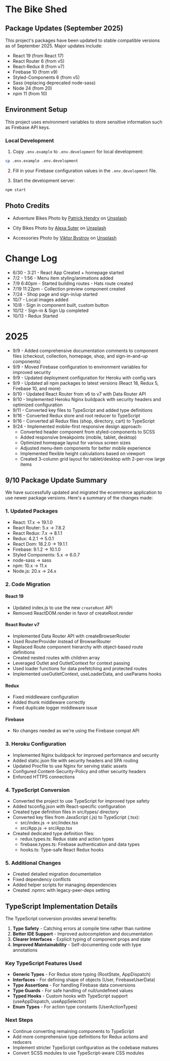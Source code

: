 # The Bike Shed

## Package Updates (September 2025)

This project's packages have been updated to stable compatible versions as of September 2025. Major updates include:

- React 19 (from React 17)
- React Router 6 (from v5)
- React-Redux 8 (from v7)
- Firebase 10 (from v9)
- Styled-Components 6 (from v5)
- Sass (replacing deprecated node-sass)
- Node 24 (from 20)
- npm 11 (from 10)

## Environment Setup

This project uses environment variables to store sensitive information such as Firebase API keys.

### Local Development

1. Copy `.env.example` to `.env.development` for local development:
```bash
cp .env.example .env.development
```

2. Fill in your Firebase configuration values in the `.env.development` file.

3. Start the development server:
```bash
npm start
```

## Photo Credits
- Adventure Bikes Photo by <a href="https://unsplash.com/@worldsbetweenlines?utm_source=unsplash&utm_medium=referral&utm_content=creditCopyText">Patrick Hendry</a> on <a href="https://unsplash.com/s/photos/bikepacking?utm_source=unsplash&utm_medium=referral&utm_content=creditCopyText">Unsplash</a>
  
- City Bikes Photo by <a href="https://unsplash.com/@studiomedia?utm_source=unsplash&utm_medium=referral&utm_content=creditCopyText">Alexa Suter</a> on <a href="https://unsplash.com/s/photos/woman-bicycle?utm_source=unsplash&utm_medium=referral&utm_content=creditCopyText">Unsplash</a>

- Accessories Photo by <a href="https://unsplash.com/@xokvictor?utm_source=unsplash&utm_medium=referral&utm_content=creditCopyText">Viktor Bystrov</a> on <a href="https://unsplash.com/s/photos/bicycle-cap?utm_source=unsplash&utm_medium=referral&utm_content=creditCopyText">Unsplash</a>

# Change Log
- 6/30 - 3:21 - React App Created + homepage started
- 7/2 - 1:56 - Menu item styling/animations added
- 7/9 6:40pm - Started building routes - Hats route created
- 7/19 11:22pm - Collection preview component created
- 7/24 - Shop page and sign-in/up started
- 10/7 - Local images added
- 10/8 - Sign in component built, custom button
- 10/12 - Sign-in & Sign Up completed
- 10/13 - Redux Started

# 2025
- 9/9 - Added comprehensive documentation comments to component files (checkout, collection, homepage, shop, and sign-in-and-up components)
- 9/9 - Moved Firebase configuration to environment variables for improved security
- 9/9 - Updated deployment configuration for Heroku with config vars
- 9/9 - Updated all npm packages to latest versions (React 18, Redux 5, Firebase 10, and more)
- 9/10 - Updated React Router from v6 to v7 with Data Router API
- 9/10 - Implemented Heroku Nginx buildpack with security headers and optimized configuration
- 9/11 - Converted key files to TypeScript and added type definitions
- 9/16 - Converted Redux store and root reducer to TypeScript
- 9/16 - Converted all Redux files (shop, directory, cart) to TypeScript
- 9/24 - Implemented mobile-first responsive design approach:
  - Converted header component from styled-components to SCSS
  - Added responsive breakpoints (mobile, tablet, desktop)
  - Optimized homepage layout for various screen sizes
  - Adjusted menu-item components for better mobile experience
  - Implemented flexible height calculations based on viewport
  - Created 3-column grid layout for tablet/desktop with 2-per-row large items

## 9/10 Package Update Summary
We have successfully updated and migrated the ecommerce application to use newer package versions. Here's a summary of the changes made:

### 1. Updated Packages

- React: 17.x → 19.1.0
- React Router: 5.x → 7.8.2
- React Redux: 7.x → 8.1.1
- Redux: 4.2.1 → 5.0.1
- React Dom: 18.2.0 → 19.1.1
- Firebase: 9.1.2 → 10.1.0
- Styled Components: 5.x → 6.0.7
- node-sass → sass
- npm: 10.x → 11.x
- Node.js: 20.x → 24.x

### 2. Code Migration

#### React 19
- Updated index.js to use the new `createRoot` API
- Removed ReactDOM.render in favor of createRoot.render

#### React Router v7
- Implemented Data Router API with createBrowserRouter
- Used RouterProvider instead of BrowserRouter
- Replaced Route component hierarchy with object-based route definitions
- Created nested routes with children array
- Leveraged Outlet and OutletContext for context passing
- Used loader functions for data prefetching and protected routes
- Implemented useOutletContext, useLoaderData, and useParams hooks

#### Redux
- Fixed middleware configuration
- Added thunk middleware correctly
- Fixed duplicate logger middleware issue

#### Firebase
- No changes needed as we're using the Firebase compat API

### 3. Heroku Configuration

- Implemented Nginx buildpack for improved performance and security
- Added static.json file with security headers and SPA routing
- Updated Procfile to use Nginx for serving static assets
- Configured Content-Security-Policy and other security headers
- Enforced HTTPS connections

### 4. TypeScript Conversion

- Converted the project to use TypeScript for improved type safety
- Added tsconfig.json with React-specific configuration
- Created type definition files in src/types/ directory
- Converted key files from JavaScript (.js) to TypeScript (.tsx):
  - src/index.js → src/index.tsx
  - src/App.js → src/App.tsx
- Created dedicated type definition files:
  - redux.types.ts: Redux state and action types
  - firebase.types.ts: Firebase authentication and data types
  - hooks.ts: Type-safe React Redux hooks

### 5. Additional Changes

- Created detailed migration documentation
- Fixed dependency conflicts
- Added helper scripts for managing dependencies
- Created .npmrc with legacy-peer-deps setting

## TypeScript Implementation Details

The TypeScript conversion provides several benefits:

1. **Type Safety** - Catching errors at compile time rather than runtime
2. **Better IDE Support** - Improved autocompletion and documentation
3. **Clearer Interfaces** - Explicit typing of component props and state
4. **Improved Maintainability** - Self-documenting code with type annotations

### Key TypeScript Features Used

- **Generic Types** - For Redux store typing (RootState, AppDispatch)
- **Interfaces** - For defining shape of objects (User, FirebaseUserData)
- **Type Assertions** - For handling Firebase data conversions
- **Type Guards** - For safe handling of null/undefined values
- **Typed Hooks** - Custom hooks with TypeScript support (useAppDispatch, useAppSelector)
- **Enum Types** - For action type constants (UserActionTypes)

### Next Steps

- Continue converting remaining components to TypeScript
- Add more comprehensive type definitions for Redux actions and reducers
- Implement stricter TypeScript configuration as the codebase matures
- Convert SCSS modules to use TypeScript-aware CSS modules
